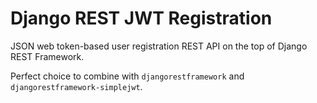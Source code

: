 # Django REST JWT Registration

JSON web token-based user registration REST API on the top of Django REST Framework.

Perfect choice to combine with `djangorestframework`
and `djangorestframework-simplejwt`.
